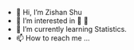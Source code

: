 - 👋 Hi, I’m Zishan Shu
- 👀 I’m interested in 🎵 💃 
- 🌱 I’m currently learning Statistics.
- 📫 How to reach me ...

<!---
cll18078326558/cll18078326558 is a ✨ special ✨ repository because its `README.md` (this file) appears on your GitHub profile.
You can click the Preview link to take a look at your changes.
--->

